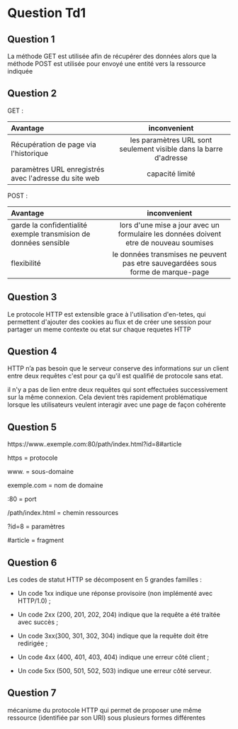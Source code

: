 # Question Td1

## Question 1

La méthode GET est utilisée afin de récupérer des données alors que la méthode POST est utilisée pour envoyé une entité vers la ressource indiquée 

## Question 2

GET :

| Avantage                              | inconvenient                                                     |
| :-------------------------------------|:----------------------------------------------------------------:|
| Récupération de page via l'historique |les paramètres URL sont seulement visible dans la barre d'adresse |
| paramètres URL enregistrés avec l'adresse du site web | capacité limité                                  |


POST :

| Avantage                                                         | inconvenient                                                                          |
| :----------------------------------------------------------------|:-------------------------------------------------------------------------------------:|
| garde la confidentialité exemple transmision de données sensible |lors d'une mise a jour avec un formulaire les données doivent etre de nouveau soumises |
| flexibilité                                                      | le données transmises ne peuvent pas etre sauvegardées sous forme de marque-page      |

## Question 3

Le protocole HTTP est extensible grace à l'utilisation d'en-tetes, qui permettent d'ajouter des cookies au flux et de créer une session pour partager un meme contexte ou etat sur chaque requetes HTTP

## Question 4 

HTTP n’a pas besoin que le serveur conserve des informations sur un client entre deux requêtes c'est pour ça qu'il est qualifié de protocole sans etat.

il n'y a pas de lien entre deux requêtes qui sont effectuées successivement sur la même connexion. Cela devient très rapidement problématique lorsque les utilisateurs veulent interagir avec une page de façon cohérente

## Question 5

https://www..exemple.com:80/path/index.html?id=8#article

https = protocole

www. = sous-domaine

exemple.com = nom de domaine

:80 = port

/path/index.html = chemin ressources

?id=8 = paramètres

#article = fragment

## Question 6

Les codes de statut HTTP se décomposent en 5 grandes familles :

* Un code 1xx indique une réponse provisoire (non implémenté avec HTTP/1.0) ;

* Un code 2xx (200, 201, 202, 204) indique que la requête a été traitée avec succès ;

* Un code 3xx(300, 301, 302, 304) indique que la requête doit être redirigée ;

* Un code 4xx (400, 401, 403, 404) indique une erreur côté client ;

* Un code 5xx (500, 501, 502, 503) indique une erreur côté serveur.

## Question 7

mécanisme du protocole HTTP qui permet de proposer une même ressource (identifiée par son URI) sous plusieurs formes différentes